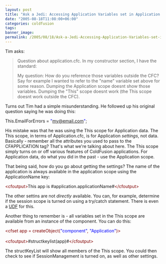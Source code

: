 ```yaml
---
layout: post
title: "Ask a Jedi: Accessing Application Variables set in Application.cfc"
date: "2005-08-18T11:08:00+06:00"
categories: coldfusion 
tags: 
banner_image: 
permalink: /2005/08/18/Ask-a-Jedi-Accessing-Application-Variables-set-in-Applicationcfc
---
```


Tim asks:

<blockquote>
Question about application.cfc. In my constructor section, I have the standard:

<cfset This.name = "TEST_APP_NAME">
<cfset This.clientmanagement = true>
<cfset This.clientstorage = "TEST_ClientStorage">

My question: How do you reference those variables outside the CFC? Say for example I wanted to refer to the "name" variable set above for some reason. Dumping the Application scope doesnt show those variables. Dumping the "This" scope doesnt work (the This scope doesnt work outside the CFC).
</blockquote>

Turns out Tim had a simple misunderstanding. He followed up his original question saying he was doing this:

<div class="code">This.EmailForErrors = <FONT COLOR=BLUE>"<A HREF="mailto:my@email.com">my@email.com</A>"</FONT>;</div>

His mistake was that he was using the This scope for Application data. The This scope, in terms of Application.cfc, is for Application <i>settings</i>, not data. Basically - remember all the attributes you used to pass to the CFAPPLICATION tag? That's what we're talking about here. The This scope simply turns on or off various features of ColdFusion applications. For Application data, do what you did in the past - use the Application scope.

That being said, how do you go about getting the settings? The name of the application is always available in the application scope using the ApplicationName key:

<div class="code"><FONT COLOR=MAROON>&lt;cfoutput&gt;</FONT>This app is #application.applicationName#<FONT COLOR=MAROON>&lt;/cfoutput&gt;</FONT></div>

The other settins are not <i>directly</i> available. You can, for example, determine if the session scope is turned on using a try/catch statement. There is even a <a href="http://www.cflib.org/udf.cfm?ID=634">UDF</a> for this.

Another thing to remember is - all variables set in the This scope are available from an instance of the component. You can do this:

<div class="code"><FONT COLOR=MAROON>&lt;cfset app = createObject(<FONT COLOR=BLUE>"component"</FONT>, <FONT COLOR=BLUE>"Application"</FONT>)&gt;</FONT><br>
<br>
<FONT COLOR=MAROON>&lt;cfoutput&gt;</FONT>#structkeylist(app)#<FONT COLOR=MAROON>&lt;/cfoutput&gt;</FONT></div>

The structKeyList will show all members of the This scope. You could then check to see if SessionManagement is turned on, as well as other settings.